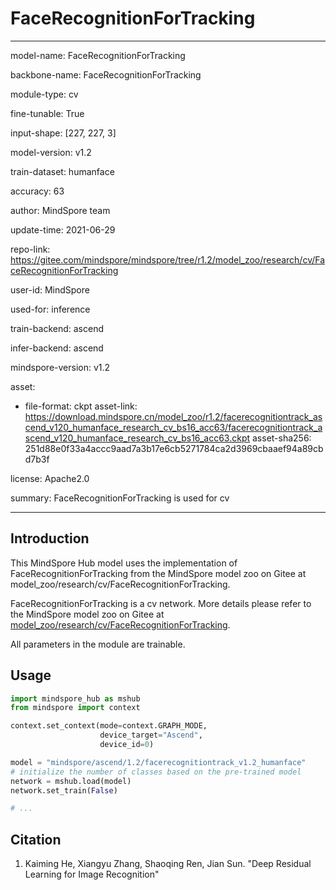 # FaceRecognitionForTracking

---

model-name: FaceRecognitionForTracking

backbone-name: FaceRecognitionForTracking

module-type: cv

fine-tunable: True

input-shape: [227, 227, 3]

model-version: v1.2

train-dataset: humanface

accuracy: 63

author: MindSpore team

update-time: 2021-06-29

repo-link: <https://gitee.com/mindspore/mindspore/tree/r1.2/model_zoo/research/cv/FaceRecognitionForTracking>

user-id: MindSpore

used-for: inference

train-backend: ascend

infer-backend: ascend

mindspore-version: v1.2

asset:

-
    file-format: ckpt
    asset-link: <https://download.mindspore.cn/model_zoo/r1.2/facerecognitiontrack_ascend_v120_humanface_research_cv_bs16_acc63/facerecognitiontrack_ascend_v120_humanface_research_cv_bs16_acc63.ckpt>
    asset-sha256: 251d88e0f33a4accc9aad7a3b17e6cb5271784ca2d3969cbaaef94a89cbd7b3f

license: Apache2.0

summary: FaceRecognitionForTracking is used for cv

---

## Introduction

This MindSpore Hub model uses the implementation of FaceRecognitionForTracking from the MindSpore model zoo on Gitee at model_zoo/research/cv/FaceRecognitionForTracking.

FaceRecognitionForTracking is a cv network. More details please refer to the MindSpore model zoo on Gitee at [model_zoo/research/cv/FaceRecognitionForTracking](https://gitee.com/mindspore/mindspore/blob/r1.2/model_zoo/research/cv/FaceRecognitionForTracking/README.md).

All parameters in the module are trainable.

## Usage

```python
import mindspore_hub as mshub
from mindspore import context

context.set_context(mode=context.GRAPH_MODE,
                    device_target="Ascend",
                    device_id=0)

model = "mindspore/ascend/1.2/facerecognitiontrack_v1.2_humanface"
# initialize the number of classes based on the pre-trained model
network = mshub.load(model)
network.set_train(False)

# ...
```

## Citation

1. Kaiming He, Xiangyu Zhang, Shaoqing Ren, Jian Sun. "Deep Residual Learning for Image Recognition"

